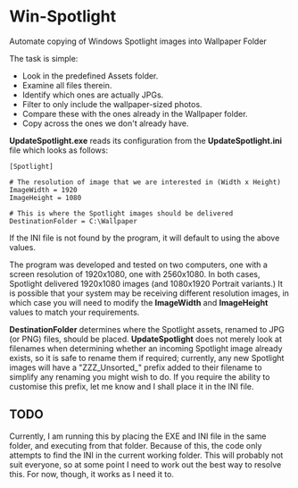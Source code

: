 # Win-Spotlight
Automate copying of Windows Spotlight images into Wallpaper Folder

The task is simple:
* Look in the predefined Assets folder.
* Examine all files therein.
* Identify which ones are actually JPGs.
* Filter to only include the wallpaper-sized photos.
* Compare these with the ones already in the Wallpaper folder.
* Copy across the ones we don't already have.

**UpdateSpotlight.exe** reads its configuration from the **UpdateSpotlight.ini** file which looks as follows:

    [Spotlight]

    # The resolution of image that we are interested in (Width x Height)
    ImageWidth = 1920
    ImageHeight = 1080

    # This is where the Spotlight images should be delivered
    DestinationFolder = C:\Wallpaper

If the INI file is not found by the program, it will default to using the above values.

The program was developed and tested on two computers, one with a screen resolution of 1920x1080, one with 2560x1080. In both cases, Spotlight delivered 1920x1080 images (and 1080x1920 Portrait variants.) It is possible that your system may be receiving different resolution images, in which case you will need to modify the **ImageWidth** and **ImageHeight** values to match your requirements.

**DestinationFolder** determines where the Spotlight assets, renamed to JPG (or PNG) files, should be placed. **UpdateSpotlight** does not merely look at filenames when determining whether an incoming Spotlight image already exists, so it is safe to rename them if required; currently, any new Spotlight images will have a "ZZZ_Unsorted_" prefix added to their filename to simplify any renaming you might wish to do. If you require the ability to customise this prefix, let me know and I shall place it in the INI file.

## TODO

Currently, I am running this by placing the EXE and INI file in the same folder, and executing from that folder. Because of this, the code only attempts to find the INI in the current working folder. This will probably not suit everyone, so at some point I need to work out the best way to resolve this. For now, though, it works as I need it to.
